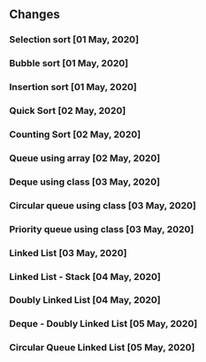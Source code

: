 ## Changes

### Selection sort [01 May, 2020]

### Bubble sort [01 May, 2020]

### Insertion sort [01 May, 2020]

### Quick Sort [02 May, 2020]

### Counting Sort [02 May, 2020]

### Queue using array [02 May, 2020]

### Deque using class [03 May, 2020]

### Circular queue using class [03 May, 2020]

### Priority queue using class [03 May, 2020]

### Linked List [03 May, 2020]

### Linked List - Stack [04 May, 2020]

### Doubly Linked List [04 May, 2020]

### Deque - Doubly Linked List [05 May, 2020]

### Circular Queue Linked List [05 May, 2020]
